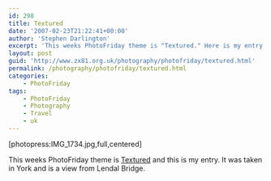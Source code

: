 ```yaml
---
id: 298
title: Textured
date: '2007-02-23T21:22:41+00:00'
author: 'Stephen Darlington'
excerpt: 'This weeks PhotoFriday theme is "Textured." Here is my entry.'
layout: post
guid: 'http://www.zx81.org.uk/photography/photofriday/textured.html'
permalink: /photography/photofriday/textured.html
categories:
    - PhotoFriday
tags:
    - PhotoFriday
    - Photography
    - Travel
    - uk
---
```


\[photopress:IMG\_1734.jpg,full,centered\]

This weeks PhotoFriday theme is [Textured](http://www.photofriday.com/archives/challenge/000644.php "PhotoFriday: Textured") and this is my entry. It was taken in York and is a view from Lendal Bridge.